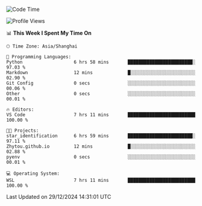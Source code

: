 <!--START_SECTION:waka-->
![Code Time](http://img.shields.io/badge/Code%20Time-2%2C163%20hrs%2012%20mins-blue)

![Profile Views](http://img.shields.io/badge/Profile%20Views-2-blue)

📊 **This Week I Spent My Time On** 

```text
🕑︎ Time Zone: Asia/Shanghai

💬 Programming Languages: 
Python                   6 hrs 58 mins       ████████████████████████░   97.03 % 
Markdown                 12 mins             █░░░░░░░░░░░░░░░░░░░░░░░░   02.90 % 
Git Config               0 secs              ░░░░░░░░░░░░░░░░░░░░░░░░░   00.06 % 
Other                    0 secs              ░░░░░░░░░░░░░░░░░░░░░░░░░   00.01 % 

🔥 Editors: 
VS Code                  7 hrs 11 mins       █████████████████████████   100.00 % 

🐱‍💻 Projects: 
star_identification      6 hrs 59 mins       ████████████████████████░   97.11 % 
Zhytou.github.io         12 mins             █░░░░░░░░░░░░░░░░░░░░░░░░   02.88 % 
pyenv                    0 secs              ░░░░░░░░░░░░░░░░░░░░░░░░░   00.01 % 

💻 Operating System: 
WSL                      7 hrs 11 mins       █████████████████████████   100.00 % 
```


 Last Updated on 29/12/2024 14:31:01 UTC
<!--END_SECTION:waka-->